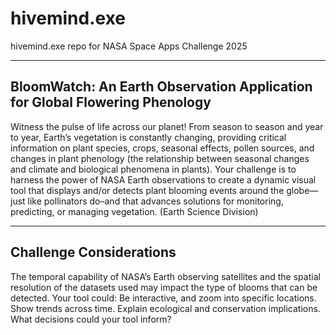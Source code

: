 # hivemind.exe
hivemind.exe repo for NASA Space Apps Challenge 2025

---
## BloomWatch: An Earth Observation Application for Global Flowering Phenology

Witness the pulse of life across our planet! From season to season and year to year, Earth’s vegetation is constantly changing, providing critical information on plant species, crops, seasonal effects, pollen sources, and changes in plant phenology (the relationship between seasonal changes and climate and biological phenomena in plants). Your challenge is to harness the power of NASA Earth observations to create a dynamic visual tool that displays and/or detects plant blooming events around the globe—just like pollinators do–and that advances solutions for monitoring, predicting, or managing vegetation. (Earth Science Division)

---
## Challenge Considerations
The temporal capability of NASA’s Earth observing satellites and the spatial resolution of the datasets used may impact the type of blooms that can be detected.
Your tool could:
    Be interactive, and zoom into specific locations.
    Show trends across time.
    Explain ecological and conservation implications.
    What decisions could your tool inform?
